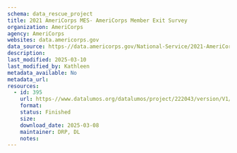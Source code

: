 ```yaml
---
schema: data_rescue_project 
title: 2021 AmeriCorps MES- AmeriCorps Member Exit Survey
organization: AmeriCorps
agency: AmeriCorps
websites: data.americorps.gov
data_source: https-//data.americorps.gov/National-Service/2021-AmeriCorps-MES-AmeriCorps-Member-Exit-Survey/58uq-h8je
description: 
last_modified: 2025-03-10
last_modified_by: Kathleen
metadata_available: No
metadata_url: 
resources:
  - id: 395
    url: https-//www.datalumos.org/datalumos/project/222043/version/V1/view
    format: 
    status: Finished
    size: 
    download_date: 2025-03-08
    maintainer: DRP, DL
    notes: 
---
```

